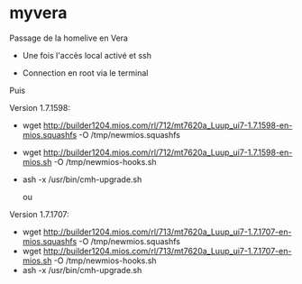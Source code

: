 # myvera
Passage de la homelive en Vera

- Une fois l'accès local activé et ssh

- Connection en root via le terminal

Puis

Version 1.7.1598:

- wget http://builder1204.mios.com/rl/712/mt7620a_Luup_ui7-1.7.1598-en-mios.squashfs -O /tmp/newmios.squashfs
- wget http://builder1204.mios.com/rl/712/mt7620a_Luup_ui7-1.7.1598-en-mios.sh -O /tmp/newmios-hooks.sh
- ash -x /usr/bin/cmh-upgrade.sh

  ou 


Version 1.7.1707:

- wget http://builder1204.mios.com/rl/713/mt7620a_Luup_ui7-1.7.1707-en-mios.squashfs -O /tmp/newmios.squashfs
- wget http://builder1204.mios.com/rl/713/mt7620a_Luup_ui7-1.7.1707-en-mios.sh -O /tmp/newmios-hooks.sh
- ash -x /usr/bin/cmh-upgrade.sh

